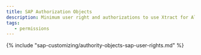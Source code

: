 ```yaml
---
title: SAP Authorization Objects
description: Minimum user right and authorizations to use Xtract for Alteryx and all its components
tags:
   - permissions
---
```


{% include "sap-customizing/authority-objects-sap-user-rights.md" %}
